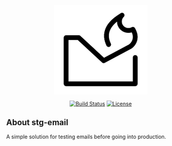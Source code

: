 <p align="center">
    <a href="https://wincisky.github.io/stg-email/" target="_blank"><img src="https://raw.githubusercontent.com/WinCisky/stg-email/refs/heads/main/static/burn.svg" width="250" alt="Laravel Logo"></a>
</p>

<p align="center">
    <a href="https://github.com/WinCisky/stg-email/actions"><img src="https://img.shields.io/github/actions/workflow/status/WinCisky/stg-email/deploy.yml" alt="Build Status"></a>
    <a href="https://github.com/WinCisky/stg-email/blob/main/LICENSE"><img src="https://img.shields.io/github/license/WinCisky/stg-email
    " alt="License"></a>
</p>


## About stg-email

A simple solution for testing emails before going into production.